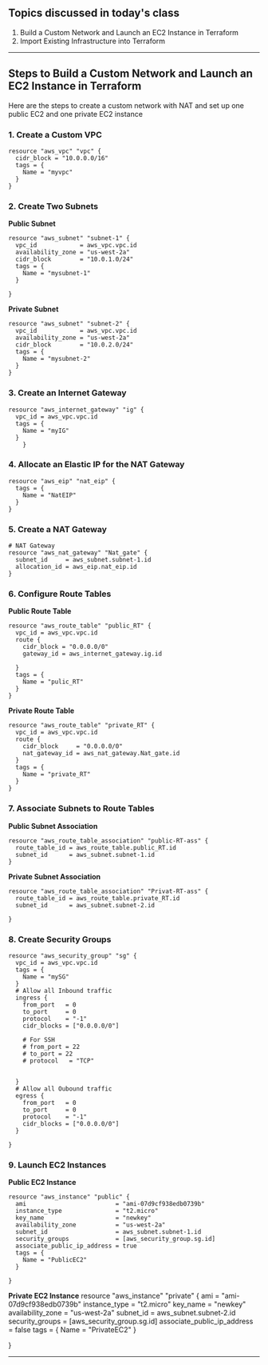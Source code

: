 Topics discussed in today's class
-----------------------------------------
1. Build a Custom Network and Launch an EC2 Instance in Terraform
2. Import Existing Infrastructure into Terraform
----------------------------------------------------------------------------------

## Steps to Build a Custom Network and Launch an EC2 Instance in Terraform
Here are the steps to create a custom network with NAT and set up one public EC2 and one private EC2 instance

### 1. Create a Custom VPC
```
resource "aws_vpc" "vpc" {
  cidr_block = "10.0.0.0/16"
  tags = {
    Name = "myvpc"
  }
}
```
### 2. Create Two Subnets
**Public Subnet**
```
resource "aws_subnet" "subnet-1" {
  vpc_id            = aws_vpc.vpc.id
  availability_zone = "us-west-2a"
  cidr_block        = "10.0.1.0/24"
  tags = {
    Name = "mysubnet-1"
  }

}
```
**Private Subnet**
```
resource "aws_subnet" "subnet-2" {
  vpc_id            = aws_vpc.vpc.id
  availability_zone = "us-west-2a"
  cidr_block        = "10.0.2.0/24"
  tags = {
    Name = "mysubnet-2"
  }
}
```
### 3. Create an Internet Gateway
```
resource "aws_internet_gateway" "ig" {
  vpc_id = aws_vpc.vpc.id
  tags = {
    Name = "myIG"
  }
    }
```
### 4. Allocate an Elastic IP for the NAT Gateway
```
resource "aws_eip" "nat_eip" {
  tags = {
    Name = "NatEIP"
  }
}
```

### 5. Create a NAT Gateway
```
# NAT Gateway
resource "aws_nat_gateway" "Nat_gate" {
  subnet_id     = aws_subnet.subnet-1.id
  allocation_id = aws_eip.nat_eip.id
}
```
### 6. Configure Route Tables
**Public Route Table**
```
resource "aws_route_table" "public_RT" {
  vpc_id = aws_vpc.vpc.id
  route {
    cidr_block = "0.0.0.0/0"
    gateway_id = aws_internet_gateway.ig.id

  }
  tags = {
    Name = "pulic_RT"
  }
}
```
**Private Route Table**
```
resource "aws_route_table" "private_RT" {
  vpc_id = aws_vpc.vpc.id
  route {
    cidr_block     = "0.0.0.0/0"
    nat_gateway_id = aws_nat_gateway.Nat_gate.id
  }
  tags = {
    Name = "private_RT"
  }
}
```
### 7. Associate Subnets to Route Tables
**Public Subnet Association**
```
resource "aws_route_table_association" "public-RT-ass" {
  route_table_id = aws_route_table.public_RT.id
  subnet_id      = aws_subnet.subnet-1.id
}
```
**Private Subnet Association**
```
resource "aws_route_table_association" "Privat-RT-ass" {
  route_table_id = aws_route_table.private_RT.id
  subnet_id      = aws_subnet.subnet-2.id

}
```
### 8. Create Security Groups
```
resource "aws_security_group" "sg" {
  vpc_id = aws_vpc.vpc.id
  tags = {
    Name = "mySG"
  }
  # Allow all Inbound traffic
  ingress {
    from_port   = 0
    to_port     = 0
    protocol    = "-1"
    cidr_blocks = ["0.0.0.0/0"]

    # For SSH
    # from_port = 22
    # to_port = 22
    # protocol   = "TCP"


  }
  # Allow all Oubound traffic
  egress {
    from_port   = 0
    to_port     = 0
    protocol    = "-1"
    cidr_blocks = ["0.0.0.0/0"]
  }

}
```
### 9. Launch EC2 Instances
**Public EC2 Instance**
```
resource "aws_instance" "public" {
  ami                         = "ami-07d9cf938edb0739b"
  instance_type               = "t2.micro"
  key_name                    = "newkey"
  availability_zone           = "us-west-2a"
  subnet_id                   = aws_subnet.subnet-1.id
  security_groups             = [aws_security_group.sg.id]
  associate_public_ip_address = true
  tags = {
    Name = "PublicEC2"
  }

}

```

**Private EC2 Instance**
resource "aws_instance" "private" {
  ami                         = "ami-07d9cf938edb0739b"
  instance_type               = "t2.micro"
  key_name                    = "newkey"
  availability_zone           = "us-west-2a"
  subnet_id                   = aws_subnet.subnet-2.id
  security_groups             = [aws_security_group.sg.id]
  associate_public_ip_address = false
  tags = {
    Name = "PrivateEC2"
  }

}

----------------------------------------------------------------------------------------------




